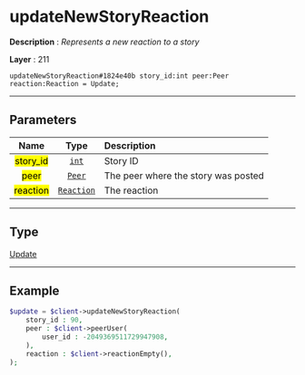 # updateNewStoryReaction

**Description** : *Represents a new reaction to a story*

**Layer** : 211

```tl
updateNewStoryReaction#1824e40b story_id:int peer:Peer reaction:Reaction = Update;
```

---

## Parameters

| Name | Type | Description |
| :---: | :---: | :--- |
| <mark>story_id</mark> | [`int`](type/int) | Story ID |
| <mark>peer</mark> | [`Peer`](type/Peer) | The peer where the story was posted |
| <mark>reaction</mark> | [`Reaction`](type/Reaction) | The reaction |

---

## Type

[Update](type/Update)

---

## Example

```php
$update = $client->updateNewStoryReaction(
	story_id : 90,
	peer : $client->peerUser(
		user_id : -2049369511729947908,
	),
	reaction : $client->reactionEmpty(),
);
```